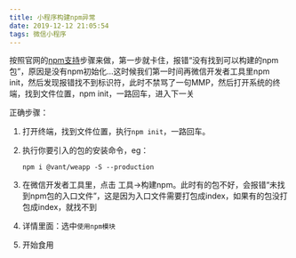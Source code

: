 ```yaml
---
title: 小程序构建npm异常
date: 2019-12-12 21:05:54
tags: 微信小程序
---
```


按照官网的[npm支持]('https://developers.weixin.qq.com/miniprogram/dev/devtools/npm.html')步骤来做，第一步就卡住，报错“没有找到可以构建的npm包”，原因是没有npm初始化...这时候我们第一时间再微信开发者工具里npm init，然后发现报错找不到标识符，此时不禁骂了一句MMP，然后打开系统的终端，找到文件位置，npm init，一路回车，进入下一关

<!--more-->

正确步骤：

1. 打开终端，找到文件位置，执行`npm init`，一路回车。

2. 执行你要引入的包的安装命令，eg：

   ```
   npm i @vant/weapp -S --production
   ```

3. 在微信开发者工具里，点击 工具->构建npm。此时有的包不好，会报错“未找到npm包的入口文件”，这是因为入口文件需要打包成index，如果有的包没打包成index，就找不到

4. 详情里面：选中`使用npm模块`
5. 开始食用